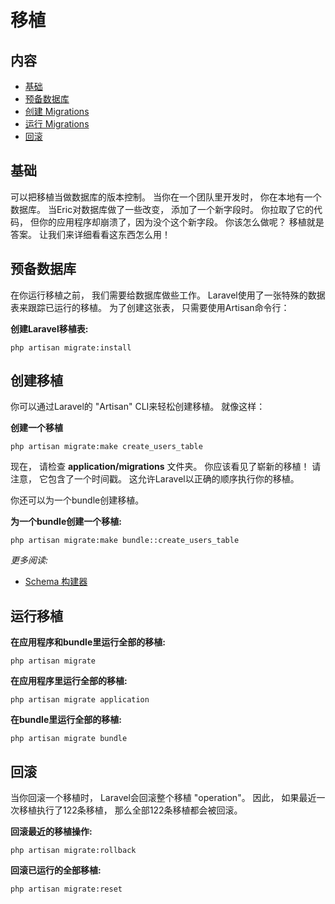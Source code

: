 # 移植

## 内容

- [基础](#the-basics)
- [预备数据库](#prepping-your-database)
- [创建 Migrations](#creating-migrations)
- [运行 Migrations](#running-migrations)
- [回滚](#rolling-back)

<a name="the-basics"></a>
## 基础

可以把移植当做数据库的版本控制。 当你在一个团队里开发时， 你在本地有一个数据库。 当Eric对数据库做了一些改变， 添加了一个新字段时。 你拉取了它的代码， 但你的应用程序却崩溃了，因为没个这个新字段。 你该怎么做呢？ 移植就是答案。 让我们来详细看看这东西怎么用！

<a name="prepping-your-database"></a>
## 预备数据库

在你运行移植之前， 我们需要给数据库做些工作。 Laravel使用了一张特殊的数据表来跟踪已运行的移植。 为了创建这张表， 只需要使用Artisan命令行：

**创建Laravel移植表:**

	php artisan migrate:install

<a name="creating-migrations"></a>
## 创建移植

你可以通过Laravel的 "Artisan" CLI来轻松创建移植。 就像这样：

**创建一个移植**

	php artisan migrate:make create_users_table

现在， 请检查 **application/migrations** 文件夹。 你应该看见了崭新的移植！ 请注意， 它包含了一个时间戳。 这允许Laravel以正确的顺序执行你的移植。 

你还可以为一个bundle创建移植。 

**为一个bundle创建一个移植:**

	php artisan migrate:make bundle::create_users_table

*更多阅读:*

- [Schema 构建器](/docs/database/schema)

<a name="running-migrations"></a>
## 运行移植

**在应用程序和bundle里运行全部的移植:**

	php artisan migrate

**在应用程序里运行全部的移植:**

	php artisan migrate application

**在bundle里运行全部的移植:**

	php artisan migrate bundle

<a name="rolling-back"></a>
## 回滚

当你回滚一个移植时， Laravel会回滚整个移植 "operation"。 因此， 如果最近一次移植执行了122条移植， 那么全部122条移植都会被回滚。 

**回滚最近的移植操作:**

	php artisan migrate:rollback

**回滚已运行的全部移植:**

	php artisan migrate:reset